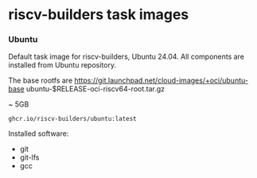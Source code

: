 # riscv-builders task images

### Ubuntu
Default task image for riscv-builders, Ubuntu 24.04.
All components are installed from Ubuntu repository.

The base rootfs are https://git.launchpad.net/cloud-images/+oci/ubuntu-base
ubuntu-$RELEASE-oci-riscv64-root.tar.gz

~ 5GB

```
ghcr.io/riscv-builders/ubuntu:latest
```

Installed software:

* git
* git-lfs
* gcc
